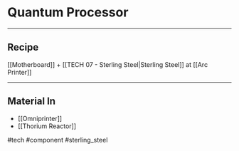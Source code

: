 # Quantum Processor
---
## Recipe
[[Motherboard]] + [[TECH 07 - Sterling Steel|Sterling Steel]] at [[Arc Printer]]

---
## Material In
- [[Omniprinter]]
- [[Thorium Reactor]]

#tech #component #sterling_steel 